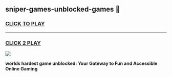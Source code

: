 
## sniper-games-unblocked-games 👋
<h3>
<a href="https://premium.freeplayer.one?title=sniper-games-unblocked-games&ref=14F">CLICK TO PLAY</a></h3>
<hr>

<h3>
<a href="https://premium.freeplayer.one?title=sniper-games-unblocked-games&ref=14F">CLICK 2 PLAY</a>
  
</h3>

<a href="https://premium.freeplayer.one?title=sniper-games-unblocked-games&ref=12F/"><img src="https://clearcache.store/games.png"></a>


**worlds hardest game unblocked: Your Gateway to Fun and Accessible Online Gaming**
